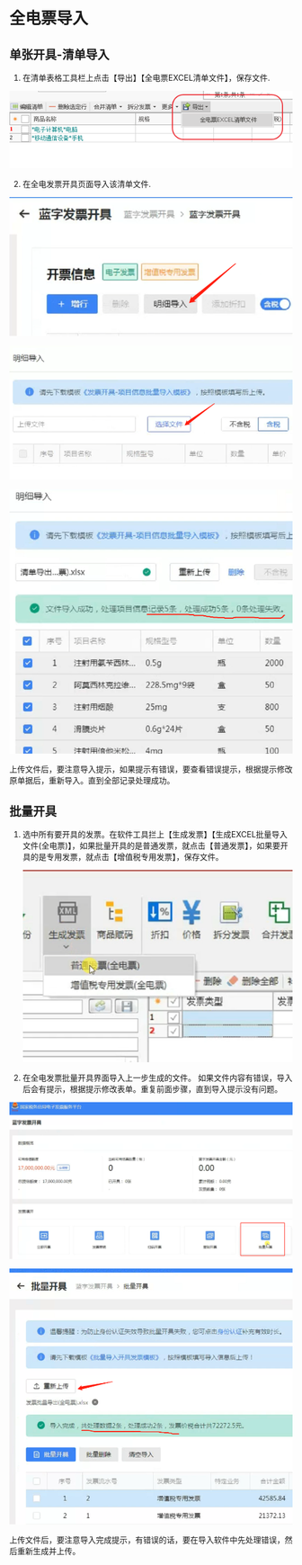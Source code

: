 # 全电票导入

## 单张开具-清单导入

1. 在清单表格工具栏上点击【导出】【全电票EXCEL清单文件】，保存文件.

![微信图片_20221126074506](assets/微信图片_20221126074506.png)

2. 在全电发票开具页面导入该清单文件.

![image-20230417110540028](assets/image-20230417110540028.png)

![image-20230417110615466](assets/image-20230417110615466.png)

![image-20230417110723808](assets/image-20230417110723808.png)

上传文件后，要注意导入提示，如果提示有错误，要查看错误提示，根据提示修改原单据后，重新导入。直到全部记录处理成功。





## 批量开具

1. 选中所有要开具的发票。在软件工具拦上【生成发票】【生成EXCEL批量导入文件(全电票)】，如果批量开具的是普通发票，就点击【普通发票】，如果要开具的是专用发票，就点击【增值税专用发票】，保存文件。

   ![image-20230417111128942](assets/image-20230417111128942.png)



2. 在全电发票批量开具界面导入上一步生成的文件。 如果文件内容有错误，导入后会有提示，根据提示修改表单。重复前面步骤，直到导入提示没有问题。

![image-20230417111016597](assets/image-20230417111016597.png)



![image-20230417111300844](assets/image-20230417111300844.png)

上传文件后，要注意导入完成提示，有错误的话，要在导入软件中先处理错误，然后重新生成并上传。